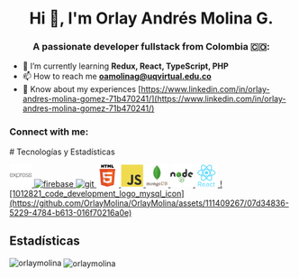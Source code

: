 <h1 align="center">Hi 👋, I'm Orlay Andrés Molina G.</h1>
<h3 align="center">A passionate developer fullstack from Colombia 🇨🇴: </h3>

- 🌱 I’m currently learning **Redux, React, TypeScript, PHP**
- 📫 How to reach me **oamolinag@uqvirtual.edu.co**
- 📄 Know about my experiences [https://www.linkedin.com/in/orlay-andres-molina-gomez-71b470241/](https://www.linkedin.com/in/orlay-andres-molina-gomez-71b470241/)

<h3 align="left">Connect with me:</h3>
# Tecnologías y Estadísticas

<p align="left">
  <a href="https://expressjs.com" target="_blank" rel="noreferrer">
    <img src="https://raw.githubusercontent.com/devicons/devicon/master/icons/express/express-original-wordmark.svg" alt="express" width="40" height="40" />
  </a>
  <a href="https://firebase.google.com/" target="_blank" rel="noreferrer">
    <img src="https://www.vectorlogo.zone/logos/firebase/firebase-icon.svg" alt="firebase" width="40" height="40" />
  </a>
  <a href="https://git-scm.com/" target="_blank" rel="noreferrer">
    <img src="https://www.vectorlogo.zone/logos/git-scm/git-scm-icon.svg" alt="git" width="40" height="40" />
  </a>
  <a href="https://www.w3.org/html/" target="_blank" rel="noreferrer">
    <img src="https://raw.githubusercontent.com/devicons/devicon/master/icons/html5/html5-original-wordmark.svg" alt="html5" width="40" height="40" />
  </a>
  <a href="https://developer.mozilla.org/en-US/docs/Web/JavaScript" target="_blank" rel="noreferrer">
    <img src="https://raw.githubusercontent.com/devicons/devicon/master/icons/javascript/javascript-original.svg" alt="javascript" width="40" height="40" />
  </a>
  <a href="https://www.mongodb.com/" target="_blank" rel="noreferrer">
    <img src="https://raw.githubusercontent.com/devicons/devicon/master/icons/mongodb/mongodb-original-wordmark.svg" alt="mongodb" width="40" height="40" />
  </a>
  <a href="https://nodejs.org" target="_blank" rel="noreferrer">
    <img src="https://raw.githubusercontent.com/devicons/devicon/master/icons/nodejs/nodejs-original-wordmark.svg" alt="nodejs" width="40" height="40" />
  </a>
  <a href="https://reactjs.org/" target="_blank" rel="noreferrer">
    <img src="https://raw.githubusercontent.com/devicons/devicon/master/icons/react/react-original-wordmark.svg" alt="react" width="40" height="40" />
  </a>
  <a href="https://www.mysql.com/" target="_blank" rel="noreferrer">
    ![1012821_code_development_logo_mysql_icon](https://github.com/OrlayMolina/OrlayMolina/assets/111409267/07d34836-5229-4784-b613-016f70216a0e)
  </a>
</p>

## Estadísticas


<p><img align="left" src="https://github-readme-stats.vercel.app/api/top-langs?username=orlaymolina&show_icons=true&locale=en&layout=compact" alt="orlaymolina" /></p>

<p>&nbsp;<img align="center" src="https://github-readme-stats.vercel.app/api?username=orlaymolina&show_icons=true&locale=en" alt="orlaymolina" /></p>

